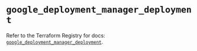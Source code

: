 # `google_deployment_manager_deployment`

Refer to the Terraform Registry for docs: [`google_deployment_manager_deployment`](https://registry.terraform.io/providers/hashicorp/google/6.34.0/docs/resources/deployment_manager_deployment).
